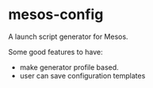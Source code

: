 # mesos-config
A launch script generator for Mesos.

Some good features to have:
+ make generator profile based.
+ user can save configuration templates


